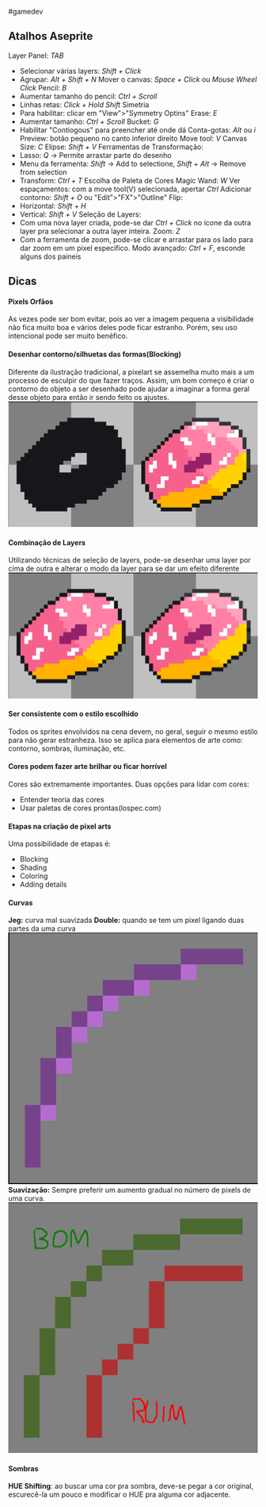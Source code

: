 #gamedev 
## Atalhos Aseprite
Layer Panel: *TAB*
- Selecionar várias layers: *Shift + Click*
- Agrupar: *Alt + Shift + N*
Mover o canvas: *Space + Click* ou *Mouse Wheel Click*
Pencil: *B*
- Aumentar tamanho do pencil: *Ctrl + Scroll*
- Linhas retas: *Click + Hold Shift*
Simetria
- Para habilitar: clicar em "View">"Symmetry Optins"
Erase: *E*
- Aumentar tamanho: *Ctrl + Scroll*
Bucket: *G*
- Habilitar "Contiogous" para preencher até onde dá
Conta-gotas: *Alt* ou *i*
Preview: botão pequeno no canto inferior direito
Move tool: *V*
Canvas Size: *C*
Elipse: *Shift + V*
Ferramentas de Transformação:
- Lasso: *Q* -> Permite arrastar parte do desenho
- Menu da ferramenta: *Shift* -> Add to selectione, *Shift + Alt* -> Remove from selection
- Transform: *Ctrl + T*
Escolha de Paleta de Cores
Magic Wand: *W*
Ver espaçamentos: com a move tool(V) selecionada, apertar *Ctrl*
Adicionar contorno: *Shift + O* ou "Edit">"FX">"Outline"
Flip:
- Horizontal: *Shift + H*
- Vertical: *Shift + V*
Seleção de Layers:
- Com uma nova layer criada, pode-se dar *Ctrl + Click* no ícone da outra layer pra selecionar a outra layer inteira.
Zoom: *Z*
- Com a ferramenta de zoom, pode-se clicar e arrastar para os lado para dar zoom em um pixel especifico.
Modo avançado: *Ctrl + F*, esconde alguns dos paineis


## Dicas
#### Pixels Orfãos
As vezes pode ser bom evitar, pois ao ver a imagem pequena a visibilidade não fica muito boa e vários deles pode ficar estranho. Porém, seu uso intencional pode ser muito benéfico.
#### Desenhar contorno/silhuetas das formas(Blocking)
Diferente da ilustração tradicional, a pixelart se assemelha muito mais a um processo de esculpir do que fazer traços.
Assim, um bom começo é criar o contorno do objeto a ser desenhado pode ajudar a imaginar a forma geral desse objeto para então ir sendo feito os ajustes.
![](_assets/Pasted%20image%2020230221121511.png)
#### Combinação de Layers
Utilizando técnicas de seleção de layers, pode-se desenhar uma layer por cima de outra e alterar o modo da layer para se dar um efeito diferente
![](_assets/Pasted%20image%2020230221121310.png)
#### Ser consistente com o estilo escolhido
Todos os sprites envolvidos na cena devem, no geral, seguir o mesmo estilo para não gerar estranheza. Isso se aplica para elementos de arte como: contorno, sombras, iluminação, etc.
#### Cores podem fazer arte brilhar ou ficar horrível
Cores são extremamente importantes. Duas opções para lidar com cores:
- Entender teoria das cores
- Usar paletas de cores prontas(lospec.com)
#### Etapas na criação de pixel arts
Uma possibilidade de etapas é:
- Blocking
- Shading
- Coloring
- Adding details 
#### Curvas
**Jeg:** curva mal suavizada
**Double:** quando se tem um pixel ligando duas partes da uma curva
![](_assets/Pasted%20image%2020230305090135.png)
**Suavização:** Sempre preferir um aumento gradual no número de pixels de uma curva.
![](_assets/Pasted%20image%2020230305085906.png)
#### Sombras
**HUE Shifting**: ao buscar uma cor pra sombra, deve-se pegar a cor original, escurecê-la um pouco e modificar o HUE pra alguma cor adjacente.